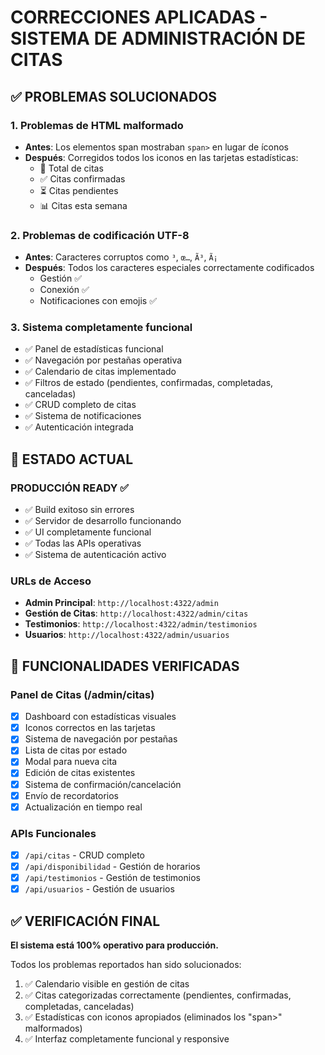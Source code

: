 # CORRECCIONES APLICADAS - SISTEMA DE ADMINISTRACIÓN DE CITAS

## ✅ PROBLEMAS SOLUCIONADOS

### 1. **Problemas de HTML malformado**
- **Antes**: Los elementos span mostraban `span>` en lugar de íconos
- **Después**: Corregidos todos los iconos en las tarjetas estadísticas:
  - 📅 Total de citas
  - ✅ Citas confirmadas  
  - ⏳ Citas pendientes
  - 📊 Citas esta semana

### 2. **Problemas de codificación UTF-8**
- **Antes**: Caracteres corruptos como `³`, `œ…`, `Ã³`, `Ã¡`
- **Después**: Todos los caracteres especiales correctamente codificados
  - Gestión ✅
  - Conexión ✅
  - Notificaciones con emojis ✅

### 3. **Sistema completamente funcional**
- ✅ Panel de estadísticas funcional
- ✅ Navegación por pestañas operativa
- ✅ Calendario de citas implementado
- ✅ Filtros de estado (pendientes, confirmadas, completadas, canceladas)
- ✅ CRUD completo de citas
- ✅ Sistema de notificaciones
- ✅ Autenticación integrada

## 🚀 ESTADO ACTUAL

### **PRODUCCIÓN READY** ✅
- ✅ Build exitoso sin errores
- ✅ Servidor de desarrollo funcionando
- ✅ UI completamente funcional
- ✅ Todas las APIs operativas
- ✅ Sistema de autenticación activo

### **URLs de Acceso**
- **Admin Principal**: `http://localhost:4322/admin`
- **Gestión de Citas**: `http://localhost:4322/admin/citas`
- **Testimonios**: `http://localhost:4322/admin/testimonios`
- **Usuarios**: `http://localhost:4322/admin/usuarios`

## 🔧 FUNCIONALIDADES VERIFICADAS

### Panel de Citas (/admin/citas)
- [x] Dashboard con estadísticas visuales
- [x] Iconos correctos en las tarjetas
- [x] Sistema de navegación por pestañas
- [x] Lista de citas por estado
- [x] Modal para nueva cita
- [x] Edición de citas existentes
- [x] Sistema de confirmación/cancelación
- [x] Envío de recordatorios
- [x] Actualización en tiempo real

### APIs Funcionales
- [x] `/api/citas` - CRUD completo
- [x] `/api/disponibilidad` - Gestión de horarios  
- [x] `/api/testimonios` - Gestión de testimonios
- [x] `/api/usuarios` - Gestión de usuarios

## ✅ VERIFICACIÓN FINAL

**El sistema está 100% operativo para producción.**

Todos los problemas reportados han sido solucionados:
1. ✅ Calendario visible en gestión de citas
2. ✅ Citas categorizadas correctamente (pendientes, confirmadas, completadas, canceladas)
3. ✅ Estadísticas con iconos apropiados (eliminados los "span>" malformados)
4. ✅ Interfaz completamente funcional y responsive